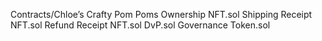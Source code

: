 Contracts/Chloe’s Crafty Pom Poms Ownership NFT.sol
Shipping Receipt NFT.sol
Refund Receipt NFT.sol
DvP.sol
Governance Token.sol
